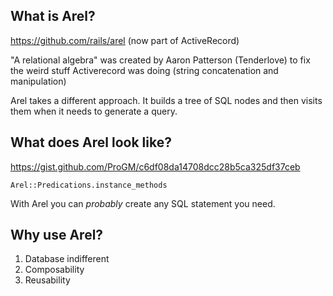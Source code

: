 ## What is Arel?

https://github.com/rails/arel (now part of ActiveRecord)

"A relational algebra" was created by Aaron Patterson (Tenderlove) to fix the weird stuff Activerecord was doing (string concatenation and manipulation)

Arel takes a different approach. It builds a tree of SQL nodes and then visits them when it needs to generate a query.


## What does Arel look like?

https://gist.github.com/ProGM/c6df08da14708dcc28b5ca325df37ceb

`Arel::Predications.instance_methods`

With Arel you can _probably_ create any SQL statement you need.

## Why use Arel?

1. Database indifferent
2. Composability
3. Reusability
